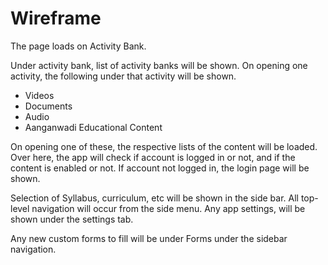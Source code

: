Wireframe
=========

The page loads on Activity Bank. 

Under activity bank, list of activity banks will be shown. On opening one activity, the following under that activity will be shown.

- Videos
- Documents
- Audio
- Aanganwadi Educational Content 

On opening one of these, the respective lists of the content will be loaded. Over here, the app will check if account is logged in or not, and if the content is enabled or not. If account not logged in, the login page will be shown. 

Selection of Syllabus, curriculum, etc will be shown in the side bar. 
All top-level navigation will occur from the side menu. Any app settings, will be shown under the settings tab.

Any new custom forms to fill will be under Forms under the sidebar navigation.